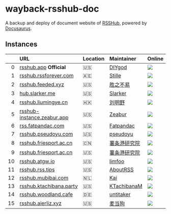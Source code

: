 # wayback-rsshub-doc

A backup and deploy of document website of
[RSSHub](https://github.com/DIYgod/RSSHub),
powered by [Docusaurus](https://docusaurus.io).

## Instances

|     | URL                                                              | Location | Maintainer                                            | Online                                                                                                      |
| --: | :--------------------------------------------------------------- | :------- | :---------------------------------------------------- | :---------------------------------------------------------------------------------------------------------- |
|   0 | [rsshub.app](https://rsshub.app) **Official**                    | 🇺🇸       | [DIYgod](https://diygod.cc)                           | ![](https://img.shields.io/website.svg?label=&url=https%3A%2F%2Frsshub.app%2Ftest%2Fcache)                  |
|   1 | [rsshub.rssforever.com](https://rsshub.rssforever.com)           | 🇦🇪       | [Stille](https://www.ioiox.com)                       | ![](https://img.shields.io/website.svg?label=&url=https%3A%2F%2Frsshub.rssforever.com%2Ftest%2Fcache)       |
|   2 | [rsshub.feeded.xyz](https://rsshub.feeded.xyz)                   | 🇺🇸       | [胜之不易](https://uneasy.win)                        | ![](https://img.shields.io/website.svg?label=&url=https%3A%2F%2Frsshub.feeded.xyz%2Ftest%2Fcache)           |
|   3 | [hub.slarker.me](https://hub.slarker.me)                         | 🇺🇸       | [Slarker](https://slarker.me)                         | ![](https://img.shields.io/website.svg?label=&url=https%3A%2F%2Fhub.slarker.me%2Ftest%2Fcache)              |
|   4 | [rsshub.liumingye.cn](https://rsshub.liumingye.cn)               | 🇭🇰       | [刘明野](https://www.liumingye.cn)                    | ![](https://img.shields.io/website.svg?label=&url=https%3A%2F%2Frsshub.liumingye.cn%2Ftest%2Fcache)         |
|   5 | [rsshub-instance.zeabur.app](https://rsshub-instance.zeabur.app) | 🇺🇸       | [Zeabur](https://zeabur.com)                          | ![](https://img.shields.io/website.svg?label=&url=https%3A%2F%2Frsshub-instance.zeabur.app%2Ftest%2Fcache)  |
|   6 | [rss.fatpandac.com](https://rss.fatpandac.com)                   | 🇺🇸       | [Fatpandac](https://fatpandac.com)                    | ![](https://img.shields.io/website.svg?label=&url=https%3A%2F%2Frss.fatpandac.com%2Ftest%2Fcache)           |
|   7 | [rsshub.pseudoyu.com](https://rsshub.pseudoyu.com)               | 🇺🇸       | [pseudoyu](https://www.pseudoyu.com)                  | ![](https://img.shields.io/website.svg?label=&url=https%3A%2F%2Frsshub.pseudoyu.com%2Ftest%2Fcache)         |
|   8 | [rsshub.friesport.ac.cn](https://rsshub.friesport.ac.cn)         | 🇨🇳       | [薯条港研究院](https://space.bilibili.com/1690617042) | ![](https://img.shields.io/website.svg?label=&url=https%3A%2F%2Frsshub.friesport.ac.cn%2Ftest%2Fcache)      |
|   9 | [rsshub.friesport.ac.cn](https://rsshub.friesport.ac.cn/us)      | 🇺🇸       | [薯条港研究院](https://space.bilibili.com/1690617042) | ![](https://img.shields.io/website.svg?label=&url=https%3A%2F%2Frsshub.friesport.ac.cn%2Fus%2Ftest%2Fcache) |
|  10 | [rsshub.atgw.io](https://rsshub.atgw.io)                         | 🇺🇸       | [limfoo](https://blog.limfoo.io)                      | ![](https://img.shields.io/website.svg?label=&url=https%3A%2F%2Frsshub.atgw.io%2Ftest%2Fcache)              |
|  11 | [rsshub.rss.tips](https://rsshub.rss.tips)                       | 🇺🇸       | [AboutRSS](https://github.com/AboutRSS/ALL-about-RSS) | ![](https://img.shields.io/website.svg?label=&url=https%3A%2F%2Frsshub.rss.tips%2Ftest%2Fcache)             |
|  12 | [rsshub.mubibai.com](https://rsshub.mubibai.com)                 | 🇳🇱       | [Kai](https://mubibai.com)                            | ![](https://img.shields.io/website.svg?label=&url=https%3A%2F%2Frsshub.mubibai.com%2Ftest%2Fcache)          |
|  13 | [rsshub.ktachibana.party](https://rsshub.ktachibana.party)       | 🇺🇸       | [KTachibanaM](https://github.com/KTachibanaM)         | ![](https://img.shields.io/website.svg?label=&url=https%3A%2F%2Frsshub.ktachibana.party%2Ftest%2Fcache)     |
|  14 | [rsshub.woodland.cafe](https://rsshub.woodland.cafe)             | 🇩🇪       | [untitaker](https://github.com/untitaker)             | ![](https://img.shields.io/website.svg?label=&url=https%3A%2F%2Frsshub.woodland.cafe%2Ftest%2Fcache)        |
|  15 | [rsshub.aierliz.xyz](https://rsshub.aierliz.xyz)                 | 🇺🇸       | [麦当狗](https://t.me/rsshub/281479)                  | ![](https://img.shields.io/website.svg?label=&url=https%3A%2F%2Frsshub.aierliz.xyz%2Ftest%2Fcache)          |
